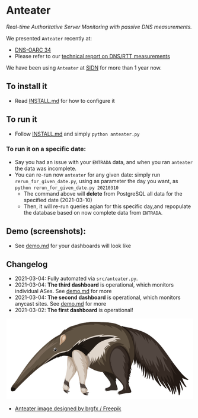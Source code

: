 # Anteater
_Real-time Authoritative Server Monitoring with passive DNS measurements._ 

We presented `Anteater` recently at:

* [DNS-OARC 34](https://indico.dns-oarc.net/event/37/contributions/812/)
* Please refer to our [technical report on DNS/RTT measurements](https://www.isi.edu/~johnh/PAPERS/Moura20a.pdf) 

We have been using `Anteater` at [SIDN](https://sidn.nl) for more than 1 year now.

## To install it
* Read  [INSTALL.md](INSTALL.md) for how to configure it
## To run it
* Follow [INSTALL.md](INSTALL.md) and simply `python anteater.py`

### To run it on a specific date:
  * Say you had an issue with your `ENTRADA` data, and when you ran `anteater` the data was incomplete.
  * You can re-run now `anteater` for any given date: simply run `rerun_for_given_date.py`, using as parameter the day you want, as `python rerun_for_given_date.py 20210310`
    * The command above will **delete** from PostgreSQL all data for the specified date (2021-03-10)
    * Then, it will re-run  queries agian for this specific day,and repopulate the database based on now complete data from  `ENTRADA`.

## Demo (screenshots):

* See [demo.md](src/grafana-dashboards/demo/demo.md)  for your dashboards will look like


## Changelog

* 2021-03-04: Fully automated via `src/anteater.py`.
* 2021-03-04: **The third dashboard** is operational, which monitors individual ASes. See [demo.md](src/grafana-dashboards/demo/demo.md) for more
* 2021-03-04: **The second dashboard** is operational, which monitors anycast sites. See [demo.md](src/grafana-dashboards/demo/demo.md) for more
* 2021-03-02: **The first dashboard** is operational!  


![Anteater](resources/anteater-logo.png)


* <a href="http://www.freepik.com"> Anteater image designed by brgfx / Freepik</a>
